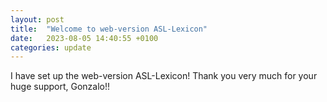 ```yaml
---
layout: post
title:  "Welcome to web-version ASL-Lexicon"
date:   2023-08-05 14:40:55 +0100
categories: update
---
```

I have set up the web-version ASL-Lexicon! Thank you very much for your huge support, Gonzalo!!


